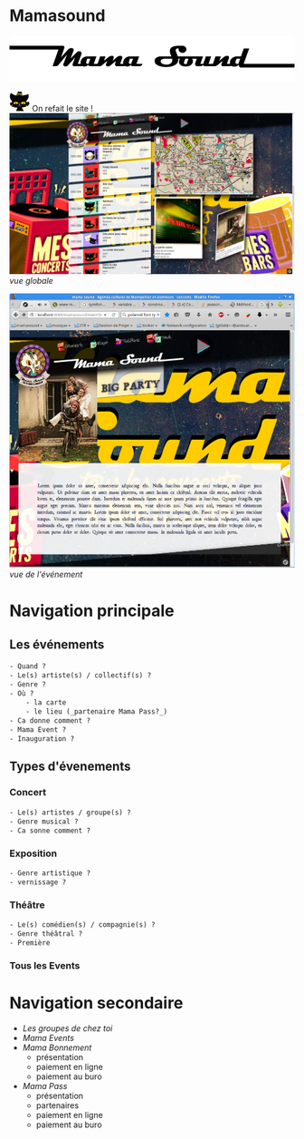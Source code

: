 Mamasound
==========
![](web/images/logo.png)

![](web/images/map_icon.png) On refait le site !
![](doc/screenshots/mama-last-screenshot.png)
_vue globale_

![](doc/screenshots/detail-event.mama.png)
_vue de l'événement_

# Navigation principale
## Les événements
    - Quand ?
    - Le(s) artiste(s) / collectif(s) ?
    - Genre ?
    - Où ?
        - la carte
        - le lieu (_partenaire Mama Pass?_)
    - Ca donne comment ?
    - Mama Event ?
    - Inauguration ?

## Types d'évenements
### Concert
    - Le(s) artistes / groupe(s) ?
    - Genre musical ?
    - Ca sonne comment ?

### Exposition
    - Genre artistique ?
    - vernissage ?
  
### Théâtre
    - Le(s) comédien(s) / compagnie(s) ?
    - Genre théâtral ?
    - Première
  
### **Tous** les Events

# Navigation secondaire
- _Les groupes de chez toi_
- _Mama Events_
- _Mama Bonnement_
    - présentation
    - paiement en ligne
    - paiement au buro
- _Mama Pass_
    - présentation
    - partenaires
    - paiement en ligne
    - paiement au buro


